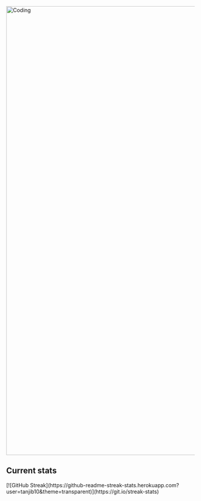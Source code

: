 <img align="center" alt="Coding" width="1200" src="https://i.ibb.co/Rbhd5mW/Your-paragraph-text.png">

## Current stats
<div>
  [![GitHub Streak](https://github-readme-streak-stats.herokuapp.com?user=tanjib10&theme=transparent)](https://git.io/streak-stats)
</div>
